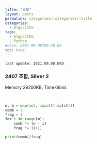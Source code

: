```yaml
---
title: "조합"
layout: posts
permalink: categories/:categories/:title
categories:
  - Algorithm
tags:
  - Algorithm
  - Python
#date: 2021-09-08T00:30:00
toc: true
---
```


`last update: 2021.09.08.WED` 

### 2407 조합, Silver 2
Memory 29200KB, Time 68ms

<br>


```python
n, m = map(int, input().split())
comb = 1
frag = 1
for i in range(m):
    comb *= (n - i)
    frag *= (i+1)

print(comb//frag)
```